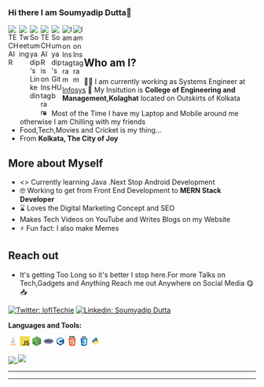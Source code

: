 
### Hi there I am Soumyadip Dutta👋
<a href="https://www.youtube.com/channel/UCuJ6UFQRsKBq8vzoR3-y-Dg">
  <img align="left" alt="TECH AIR " width="22px" src="https://cdn.jsdelivr.net/npm/simple-icons@v3/icons/youtube.svg" />
</a>
<a href="https://twitter.com/lofITechie">
  <img align="left" alt="Tweeting" width="22px" src="https://cdn.jsdelivr.net/npm/simple-icons@v3/icons/twitter.svg" />
</a>
<a href="https://www.linkedin.com/in/soumyadip-dutta-3b917718a/">
  <img align="left" alt="Soumyadip's Linkedin" width="22px" src="https://cdn.jsdelivr.net/npm/simple-icons@v3/icons/linkedin.svg" />
</a>
<a href="https://www.instagram.com/techairofficial/">
  <img align="left" alt="TECH AIR is on Instagram" width="22px" src="https://cdn.jsdelivr.net/npm/simple-icons@v3/icons/instagram.svg" />
</a>

<a href="https://github.com/SOUMYADIPRONY">
  <img align="left" alt="Soumyadip's GitHUb" width="22px" src="https://cdn.jsdelivr.net/npm/simple-icons@v3/icons/github.svg" />
</a>
<a href="https://www.instagram.com/lofi_Dreamer/">
  <img align="left" alt="I am on Instagram" width="22px" src="https://cdn.jsdelivr.net/npm/simple-icons@v3/icons/instagram.svg" />
</a>
<a href="https://techairyt.blogspot.com/">
  <img align="left" alt="I am on Instagram" width="22px" src="https://cdn.jsdelivr.net/npm/simple-icons@v3/icons/blogger.svg" />
</a>

<br/>
<br/>


## Who am I?
👦🏼 I am currently working as Systems Engineer at [Infosys](https://www.infosys.com/)
🏡 My Insitution is **College of Engineering and Management,Kolaghat** located on Outskirts of Kolkata 
- Most of the Time I have my Laptop and Mobile around me otherwise I am Chilling with my friends
- Food,Tech,Movies and Cricket is my thing...
- From **Kolkata, The City of Joy**
## More about Myself
- <> Currently learning Java .Next Stop Android Development
- 🤓 Working to get from Front End Development to **MERN Stack Developer**
- ⌛ Loves the Digital Marketing Concept and SEO 
- Makes Tech Videos on YouTube and Writes Blogs on my Website
- ⚡ Fun fact: I also make Memes
## Reach out 
- It's getting Too Long so it's better I stop here.For more Talks on Tech,Gadgets and Anything Reach me out Anywhere on Social Media 😋📥

[![Twitter: lofITechie](https://img.shields.io/twitter/follow/lofITechie?style=social)](https://twitter.com/lofITechie)
[![Linkedin: Soumyadip Dutta](https://img.shields.io/badge/-Soumyadip-blue?style=flat-square&logo=Linkedin&logoColor=white&link=https://www.linkedin.com/in/soumyadip-dutta-3b917718a/)](https://www.linkedin.com/in/soumyadip-dutta-3b917718a/)


**Languages and Tools:**  

<code><img height="20" src="https://raw.githubusercontent.com/github/explore/80688e429a7d4ef2fca1e82350fe8e3517d3494d/topics/java/java.png"></code>
<code><img height="20" src="https://raw.githubusercontent.com/github/explore/80688e429a7d4ef2fca1e82350fe8e3517d3494d/topics/javascript/javascript.png"></code>
<code><img height="20" src="https://raw.githubusercontent.com/github/explore/80688e429a7d4ef2fca1e82350fe8e3517d3494d/topics/nodejs/nodejs.png"></code>
<code><img height="20" src="https://raw.githubusercontent.com/github/explore/80688e429a7d4ef2fca1e82350fe8e3517d3494d/topics/php/php.png"></code>
<code><img height="20" src="https://raw.githubusercontent.com/github/explore/80688e429a7d4ef2fca1e82350fe8e3517d3494d/topics/c/c.png"></code>
<code><img height="20" src="https://raw.githubusercontent.com/github/explore/80688e429a7d4ef2fca1e82350fe8e3517d3494d/topics/html/html.png"></code>
<code><img height="20" src="https://raw.githubusercontent.com/github/explore/80688e429a7d4ef2fca1e82350fe8e3517d3494d/topics/css/css.png"></code>
<code><img height="20" src="https://raw.githubusercontent.com/github/explore/80688e429a7d4ef2fca1e82350fe8e3517d3494d/topics/python/python.png"></code>


<a href="https://github.com/SOUMYADIPRONY">
  <img align="center" src="https://github-readme-stats.vercel.app/api/top-langs/?username=SOUMYADIPRONY&theme=dark&hide_langs_below=1" />
</a>
<img src="https://github-readme-stats.vercel.app/api?username=SOUMYADIPRONY&&show_icons=true&title_color=ffffff&icon_color=bb2acf&text_color=daf7dc&bg_color=191919">

---

---


